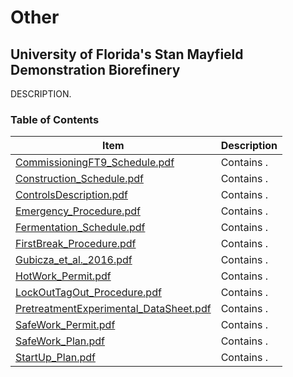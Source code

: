 # Other

## University of Florida's Stan Mayfield Demonstration Biorefinery

DESCRIPTION.  

### Table of Contents

| Item | Description |
| ----------- | ----------- |
| [CommissioningFT9_Schedule.pdf](Other/CommissioningFT9_Schedule.pdf) | Contains . |
| [Construction_Schedule.pdf](Other/Construction_Schedule.pdf) | Contains . |
| [ControlsDescription.pdf](Other/ControlsDescription.pdf) | Contains . |
| [Emergency_Procedure.pdf](Other/Emergency_Procedure.pdf) | Contains . |
| [Fermentation_Schedule.pdf](Other/Fermentation_Schedule.pdf) | Contains . |
| [FirstBreak_Procedure.pdf](Other/FirstBreak_Procedure.pdf) | Contains . |
| [Gubicza_et_al._2016.pdf](Other/Gubicza_et_al._2016.pdf) | Contains . |
| [HotWork_Permit.pdf](Other/HotWork_Permit.pdf) | Contains . |
| [LockOutTagOut_Procedure.pdf](Other/LockOutTagOut_Procedure.pdf) | Contains . |
| [PretreatmentExperimental_DataSheet.pdf](Other/PretreatmentExperimental_DataSheet.pdf) | Contains . |
| [SafeWork_Permit.pdf](Other/SafeWork_Permit.pdf) | Contains . |
| [SafeWork_Plan.pdf](Other/SafeWork_Plan.pdf) | Contains . |
| [StartUp_Plan.pdf](Other/StartUp_Plan.pdf) | Contains . |

